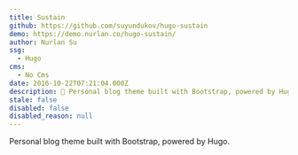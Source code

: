 ```yaml
---
title: Sustain
github: https://github.com/suyundukov/hugo-sustain
demo: https://demo.nurlan.co/hugo-sustain/
author: Nurlan Su
ssg:
  - Hugo
cms:
  - No Cms
date: 2016-10-22T07:21:04.000Z
description: 🦁 Personal blog theme built with Bootstrap, powered by Hugo.
stale: false
disabled: false
disabled_reason: null
---
```


Personal blog theme built with Bootstrap, powered by Hugo.
